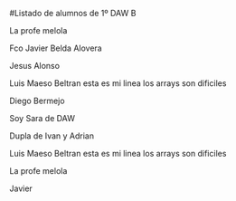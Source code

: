 #Listado de alumnos de 1º DAW B

La profe melola

Fco Javier Belda Alovera

Jesus Alonso

Luis Maeso Beltran esta es mi linea los arrays son dificiles

Diego Bermejo

Soy Sara de DAW

Dupla de Ivan y Adrian

Luis Maeso Beltran esta es mi linea los arrays son dificiles

La profe melola

Javier


